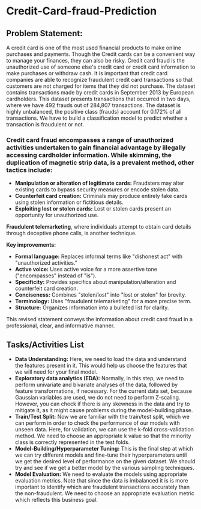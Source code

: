 # Credit-Card-fraud-Prediction

## Problem Statement:
A credit card is one of the most used financial products to make online purchases and payments. Though the Credit cards can be a convenient way to manage your finances, they can also be risky. Credit card fraud is the unauthorized use of someone else's credit card or credit card information to make purchases or withdraw cash.
It is important that credit card companies are able to recognize fraudulent credit card transactions so that customers are not charged for items that they did not purchase. 
The dataset contains transactions made by credit cards in September 2013 by European cardholders. This dataset presents transactions that occurred in two days, where we have 492 frauds out of 284,807 transactions. The dataset is highly unbalanced, the positive class (frauds) account for 0.172% of all transactions.
We have to build a classification model to predict whether a transaction is fraudulent or not.

### Credit card fraud encompasses a range of unauthorized activities undertaken to gain financial advantage by illegally accessing cardholder information. While skimming, the duplication of magnetic strip data, is a prevalent method, other tactics include:

* **Manipulation or alteration of legitimate cards:** Fraudsters may alter existing cards to bypass security measures or encode stolen data.
* **Counterfeit card creation:** Criminals may produce entirely fake cards using stolen information or fictitious details.
* **Exploiting lost or stolen cards:** Lost or stolen cards present an opportunity for unauthorized use.

**Fraudulent telemarketing**, where individuals attempt to obtain card details through deceptive phone calls, is another technique.

**Key improvements:**

* **Formal language:** Replaces informal terms like "dishonest act" with "unauthorized activities."
* **Active voice:** Uses active voice for a more assertive tone ("encompasses" instead of "is").
* **Specificity:** Provides specifics about manipulation/alteration and counterfeit card creation.
* **Conciseness:** Combines "stolen/lost" into "lost or stolen" for brevity.
* **Terminology:** Uses "fraudulent telemarketing" for a more precise term.
* **Structure:** Organizes information into a bulleted list for clarity.

This revised statement conveys the information about credit card fraud in a professional, clear, and informative manner.

## Tasks/Activities List 

- **Data Understanding:** Here, we need to load the data and understand the features present in it. This would help us choose the features that we will need for your final model.
- **Exploratory data analytics (EDA):** Normally, in this step, we need to perform univariate and bivariate analyses of the data, followed by feature transformations, if necessary. For the current data set, because Gaussian variables are used, we do not need to perform Z-scaling. However, you can check if there is any skewness in the data and try to mitigate it, as it might cause problems during the model-building phase.
- **Train/Test Split:** Now we are familiar with the train/test split, which we can perform in order to check the performance of our models with unseen data. Here, for validation, we can use the k-fold cross-validation method. We need to choose an appropriate k value so that the minority class is correctly represented in the test folds.
- **Model-Building/Hyperparameter Tuning:** This is the final step at which we can try different models and fine-tune their hyperparameters until we get the desired level of performance on the given dataset. We should try and see if we get a better model by the various sampling techniques.
- **Model Evaluation:** We need to evaluate the models using appropriate evaluation metrics. Note that since the data is imbalanced it is is more important to identify which are fraudulent transactions accurately than the non-fraudulent. We need to choose an appropriate evaluation metric which reflects this business goal.
